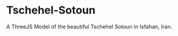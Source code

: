 Tschehel-Sotoun
===============

A ThreeJS Model of the beautiful Tschehel Sotoun in Isfahan, Iran.

